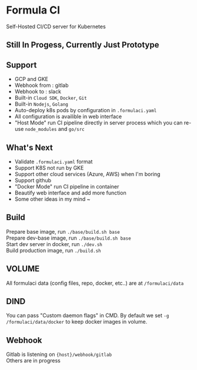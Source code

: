 # Formula CI
Self-Hosted CI/CD server for Kubernetes

## Still In Progess, Currently Just Prototype
  
## Support
- GCP and GKE
- Webhook from : gitlab
- Webhook to : slack
- Built-in `Cloud SDK`, `Docker`, `Git`
- Built-in `Nodejs`, `Golang`
- Auto-deploy k8s pods by configuration in `.formulaci.yaml`
- All configuration is availible in web interface 
- "Host Mode" run CI pipeline directly in server process which you can re-use `node_modules` and `go/src`

## What's Next
- Validate `.formulaci.yaml` format
- Support K8S not run by GKE
- Support other cloud services (Azure, AWS) when I'm boring
- Support github
- "Docker Mode" run CI pipeline in container
- Beautify web interface and add more function
- Some other ideas in my mind ~

## Build
Prepare base image, run `./base/build.sh base`  
Prepare dev-base image, run `./base/build.sh base`  
Start dev server in docker, run `./dev.sh`  
Build production image, run `./build.sh` 

## VOLUME
All formulaci data (config files, repo, docker, etc..) are at `/formulaci/data`

## DIND
You can pass "Custom daemon flags" in CMD. By default we set `-g /formulaci/data/docker` to keep docker images in volume.

## Webhook
Gitlab is listening on `{host}/webhook/gitlab`  
Others are in progress